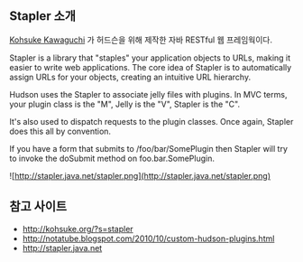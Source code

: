 ## Stapler 소개 ##

[Kohsuke Kawaguchi](http://kohsuke.org) 가 허드슨을 위해 제작한 자바 RESTful 웹 프레임웍이다.

Stapler is a library that "staples" your application objects to URLs, making it easier to write web applications. The core idea of Stapler is to automatically assign URLs for your objects, creating an intuitive URL hierarchy.

Hudson uses the Stapler to associate jelly files with plugins. In MVC terms, your plugin class is the "M", Jelly is the "V", Stapler is the "C".

It's also used to dispatch requests to the plugin classes. Once again, Stapler does this all by convention.

If you have a form that submits to /foo/bar/SomePlugin then Stapler will try to invoke the doSubmit method on foo.bar.SomePlugin.

![http://stapler.java.net/stapler.png](http://stapler.java.net/stapler.png)



## 참고 사이트 ##

  * http://kohsuke.org/?s=stapler
  * http://notatube.blogspot.com/2010/10/custom-hudson-plugins.html
  * http://stapler.java.net